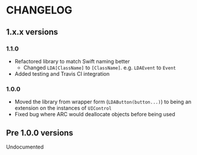 # CHANGELOG

## 1.x.x versions

### 1.1.0

* Refactored library to match Swift naming better
  * Changed `LDA[ClassName]` to `[ClassName]`. e.g. `LDAEvent` to `Event`
* Added testing and Travis CI integration

### 1.0.0

* Moved the library from wrapper form (`LDAButton(button...)`) to being an extension on the instances of `UIControl`
* Fixed bug where ARC would deallocate objects before being used

## Pre 1.0.0 versions

Undocumented
